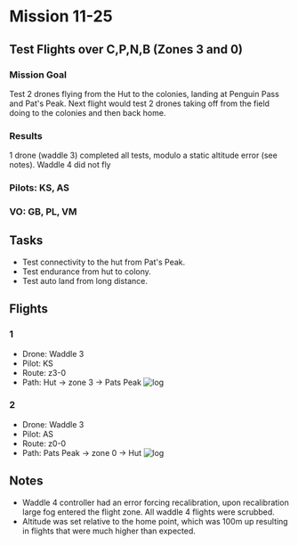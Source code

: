 # Mission 11-25
## Test Flights over C,P,N,B (Zones 3 and 0)
### Mission Goal
Test 2 drones flying from the Hut to the colonies, landing at Penguin Pass and Pat's Peak. Next flight would test 2 drones taking off from the field doing to the colonies and then back home. 

### Results 
1 drone (waddle 3) completed all tests, modulo a static altitude error (see notes). Waddle 4 did not fly


### Pilots: KS, AS
### VO: GB, PL, VM


## Tasks
- Test connectivity to the hut from Pat's Peak.
- Test endurance from hut to colony. 
- Test auto land from long distance. 


## Flights
### 1
- Drone: Waddle 3
- Pilot: KS
- Route: z3-0
- Path: Hut -> zone 3 -> Pats Peak
![log](flight1.png)

### 2
- Drone: Waddle 3
- Pilot: AS
- Route: z0-0
- Path: Pats Peak -> zone 0 -> Hut
![log](flight2.png)

## Notes
- Waddle 4 controller had an error forcing recalibration, upon recalibration large fog entered the flight zone. All waddle 4 flights were scrubbed. 
- Altitude was set relative to the home point, which was 100m up resulting in flights that were much higher than expected. 